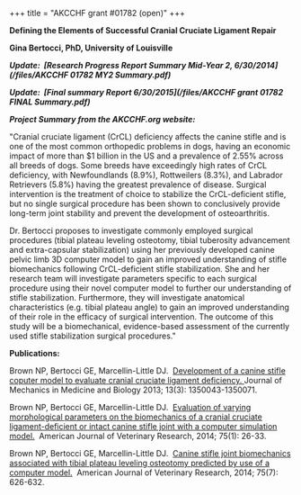 +++
title = "AKCCHF grant #01782 (open)"
+++

**Defining the Elements of Successful Cranial Cruciate Ligament Repair**

**Gina Bertocci, PhD, University of Louisville**

***Update:  [Research Progress Report Summary Mid-Year 2,
6/30/2014](/files/AKCCHF 01782 MY2 Summary.pdf)***

***Update:  [Final summary Report
6/30/2015](/files/AKCCHF grant 01782 FINAL Summary.pdf)***

***Project Summary from the AKCCHF.org website:***

"Cranial cruciate ligament (CrCL) deficiency affects the canine stifle
and is one of the most common orthopedic problems in dogs, having an
economic impact of more than \$1 billion in the US and a prevalence of
2.55% across all breeds of dogs. Some breeds have exceedingly high rates
of CrCL deficiency, with Newfoundlands (8.9%), Rottweilers (8.3%), and
Labrador Retrievers (5.8%) having the greatest prevalence of disease.
Surgical intervention is the treatment of choice to stabilize the
CrCL-deficient stifle, but no single surgical procedure has been shown
to conclusively provide long-term joint stability and prevent the
development of osteoarthritis.

Dr. Bertocci proposes to investigate commonly employed surgical
procedures (tibial plateau leveling osteotomy, tibial tuberosity
advancement and extra-capsular stabilization) using her previously
developed canine pelvic limb 3D computer model to gain an improved
understanding of stifle biomechanics following CrCL-deficient stifle
stabilization. She and her research team will investigate parameters
specific to each surgical procedure using their novel computer model to
further our understanding of stifle stabilization. Furthermore, they
will investigate anatomical characteristics (e.g. tibial plateau angle)
to gain an improved understanding of their role in the efficacy of
surgical intervention. The outcome of this study will be a
biomechanical, evidence-based assessment of the currently used stifle
stabilization surgical procedures."

**Publications:**

Brown NP, Bertocci GE, Marcellin-Little DJ.  [Development of a canine
stifle coputer model to evaluate cranial cruciate ligament
deficiency. ](http://www.worldscientific.com/doi/abs/10.1142/S0219519413500437?queryID=%24%7BresultBean.queryID%7D)Journal
of Mechanics in Medicine and Biology 2013; 13(3): 1350043-1350071.

Brown NP, Bertocci GE, Marcellin-Little DJ.  [Evaluation of varying
morphological parameters on the biomechanics of a cranial cruciate
ligament-deficient or intact canine stifle joint with a computer
simulation model.](http://www.ncbi.nlm.nih.gov/pubmed/24370242) 
American Journal of Veterinary Research, 2014; 75(1): 26-33.

Brown NP, Bertocci GE, Marcellin-Little DJ.  [Canine stifle joint
biomechanics associated with tibial plateau leveling osteotomy predicted
by use of a computer
model.](http://avmajournals.avma.org/doi/abs/10.2460/ajvr.75.7.626) 
American Journal of Veterinary Research, 2014; 75(7):  626-632.
